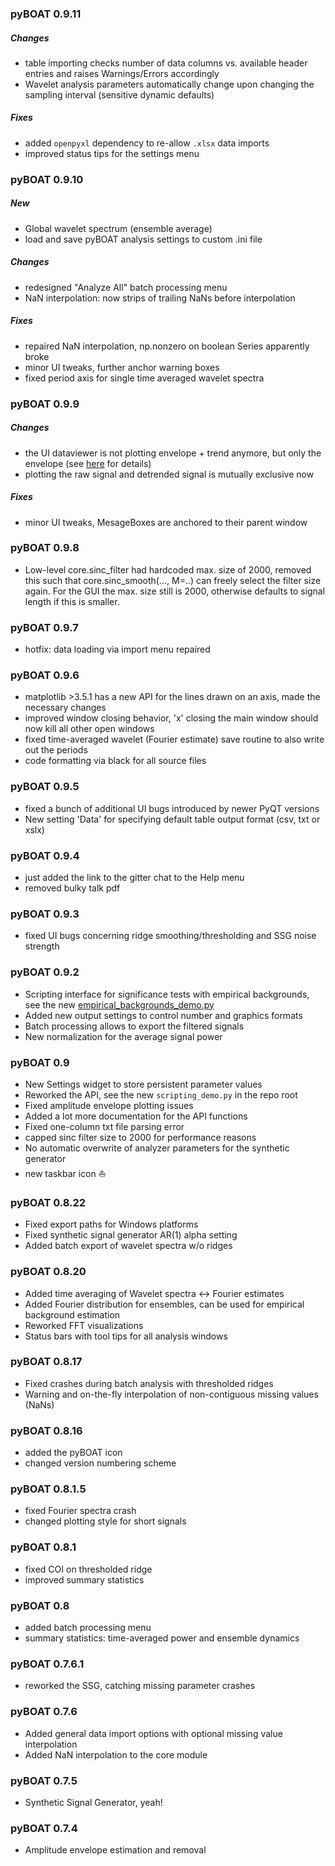 ### pyBOAT 0.9.11

##### Changes
- table importing checks number of data columns vs. available header entries and raises Warnings/Errors accordingly
- Wavelet analysis parameters automatically change upon changing the sampling interval (sensitive dynamic defaults)

##### Fixes
- added `openpyxl` dependency to re-allow `.xlsx` data imports
- improved status tips for the settings menu

### pyBOAT 0.9.10

##### New

- Global wavelet spectrum (ensemble average)
- load and save pyBOAT analysis settings to custom .ini file
		
##### Changes
- redesigned "Analyze All" batch processing menu
- NaN interpolation: now strips of trailing NaNs before interpolation

##### Fixes
- repaired NaN interpolation, np.nonzero on boolean Series apparently broke
- minor UI tweaks, further anchor warning boxes
- fixed period axis for single time averaged wavelet spectra

### pyBOAT 0.9.9

##### Changes
- the UI dataviewer is not plotting envelope + trend anymore, but only the envelope (see [here](https://github.com/tensionhead/pyBOAT/discussions/13) for details)
- plotting the raw signal and detrended signal is mutually exclusive now

##### Fixes
- minor UI tweaks, MesageBoxes are anchored to their parent window

### pyBOAT 0.9.8

- Low-level core.sinc_filter had hardcoded max. size of 2000,
removed this such that core.sinc_smooth(..., M=..) can freely
select the filter size again. For the GUI the max. size still
is 2000, otherwise defaults to signal length if this is smaller.


### pyBOAT 0.9.7

- hotfix: data loading via import menu repaired

### pyBOAT 0.9.6

- matplotlib >3.5.1 has a new API for the lines drawn on an axis, made the necessary changes
- improved window closing behavior, 'x' closing the main window should now kill all other open windows
- fixed time-averaged wavelet (Fourier estimate) save routine to also write out the periods
- code formatting via black for all source files

### pyBOAT 0.9.5

- fixed a bunch of additional UI bugs introduced by newer PyQT versions
- New setting 'Data' for specifying default table output format (csv, txt or xslx)
 
### pyBOAT 0.9.4

- just added the link to the gitter chat to the Help menu
- removed bulky talk pdf

### pyBOAT 0.9.3

- fixed UI bugs concerning ridge smoothing/thresholding and SSG noise strength

### pyBOAT 0.9.2

- Scripting interface for significance tests with empirical backgrounds,
see the new [empirical_backgrounds_demo.py](empirical_backgrounds_demo.py)
- Added new output settings to control number and graphics formats
- Batch processing allows to export the filtered signals
- New normalization for the average signal power

### pyBOAT 0.9

- New Settings widget to store persistent parameter values
- Reworked the API, see the new `scripting_demo.py` in the repo root
- Fixed amplitude envelope plotting issues
- Added a lot more documentation for the API functions
- Fixed one-column txt file parsing error
- capped sinc filter size to 2000 for performance reasons
- No automatic overwrite of analyzer parameters for the synthetic generator
- new taskbar icon :boat:

### pyBOAT 0.8.22

- Fixed export paths for Windows platforms
- Fixed synthetic signal generator AR(1) alpha setting
- Added batch export of wavelet spectra w/o ridges

### pyBOAT 0.8.20

- Added time averaging of Wavelet spectra <-> Fourier estimates
- Added Fourier distribution for ensembles, can be used for empirical background estimation
- Reworked FFT visualizations
- Status bars with tool tips for all analysis windows

### pyBOAT 0.8.17

- Fixed crashes during batch analysis with thresholded ridges
- Warning and on-the-fly interpolation of non-contiguous missing values (NaNs)

### pyBOAT 0.8.16

- added the pyBOAT icon
- changed version numbering scheme

### pyBOAT 0.8.1.5

- fixed Fourier spectra crash
- changed plotting style for short signals

### pyBOAT 0.8.1

- fixed COI on thresholded ridge
- improved summary statistics

### pyBOAT 0.8

- added batch processing menu
- summary statistics: time-averaged power and ensemble dynamics

### pyBOAT 0.7.6.1

- reworked the SSG, catching missing parameter crashes

### pyBOAT 0.7.6

- Added general data import options with optional missing value interpolation
- Added NaN interpolation to the core module

### pyBOAT 0.7.5

- Synthetic Signal Generator, yeah!

### pyBOAT 0.7.4

- Amplitude envelope estimation and removal

	

